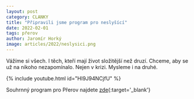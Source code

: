 ```yaml
---
layout: post
category: CLANKY
title: "Připravili jsme program pro neslyšící"
date: 2022-02-01
tags: přerov
author: Jaromír Horký
image: articles/2022/neslysici.png
---
```

Vážíme si všech. I těch, kteří mají život složitější než druzí. Chceme, aby se už na nikoho nezapomínalo. Nejen v krizi. Mysleme i na druhé. 

{% include youtube.html id="HI9J94NCjfU" %}


Souhrnný program pro Přerov najdete [zde](https://prerov.pirati.cz/volby-2022/?pohled=program){:target='_blank'}

